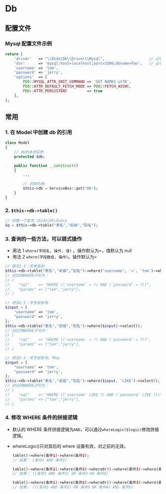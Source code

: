 # Db

## 配置文件

### Mysql 配置文件示例

```php
return [
    'driver'   => "\\Dida\Db\\Driver\\Mysql",                    // 必填
    'dsn'      => 'mysql:host=localhost;port=3306;dbname=foo',   // 必填
    'username' => 'tom',
    'password' => 'jerry',
    'options'  => [
        PDO::MYSQL_ATTR_INIT_COMMAND => 'SET NAMES utf8',
        PDO::ATTR_DEFAULT_FETCH_MODE => PDO::FETCH_ASSOC,
        PDO::ATTR_PERSISTENT         => true
    ],
];
```

## 常用

### 1. 在 Model 中创建 db 的引用

```php
class Model
{
    // db的本地实例
    protected $db;

    public function __construct()
    {
        ...

        // 初始化db
        $this->db = ServiceBus::get("Db");
    }
}
```

### 2. `$this->db->table()`

```php
// 创建一个查询 \Dida\Db\Query
$q = $this->db->table("表名","前缀","别名");
```

### 3. 查询的一些方法，可以链式操作

- 用法 1 `where(字段名, 操作, 值)` 。操作默认为=，值默认为 null
- 用法 2 `where(字段数组, 操作)`。操作默认为=

```php
// 用法1-1：简单查询
$this->db->table("表名","前缀","别名")->where("username", '=', 'tom')->where("password", '=', 'jerry')->select();
// 对应的WHERE子句为：
// [
//    "sql"    => "WHERE ((`username` = ?) AND (`password` = ?))",
//    "params" => ["tom","jerry"],
// ]

// 用法2-1：多字段查询
$input = [
    "username" => 'tom',
    "password" => 'jerry',
];
$this->db->table("表名","前缀","别名")->where($input)->select();
// 对应的WHERE子句为：
// [
//    "sql"    => "WHERE ((`username` = ?) AND (`password` = ?))",
//    "params" => ["tom","jerry"],
// ]

// 用法2-2：多字段查询，带op
$input = [
    "username" => 'tom',
    "password" => 'jerry',
];
$this->db->table("表名","前缀","别名")->where($input, 'LIKE')->select();
// 对应的WHERE子句为：
// [
//    "sql"    => "WHERE ((`username` LIKE ?) AND (`password` LIKE ?))",
//    "params" => ["tom","jerry"],
// ]
```

### 4. 修改 WHERE 条件的拼接逻辑

- 默认的 WHERE 条件拼接逻辑为`AND`，可以通过`whereLogic($logic)`修改拼接逻辑。
- whereLogic()只对其后的 where 设置有效，对之前的无效。

  ```php
  table()->where(条件1)->where(条件2);
  // 结果： (条件1 AND 条件2)

  table()->where(条件1)->where(条件2)->whereOr()->where(条件3)->where(条件4);
  // 结果： ((条件1 AND 条件2) OR 条件3 OR 条件4)

  table()->where(条件1)->where(条件2)->whereOr()->where(条件3)->where(条件4)->whereAnd()->where(条件5);
  // 结果： (((条件1 AND 条件2) OR 条件3 OR 条件4) AND 条件5)
  ```
